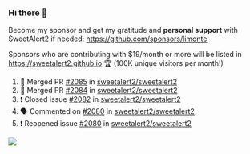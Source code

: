 ### Hi there 👋

Become my sponsor and get my gratitude and **personal support** with SweetAlert2 if needed: https://github.com/sponsors/limonte

Sponsors who are contributing with $19/month or more will be listed in https://sweetalert2.github.io 🏆 (100K unique visitors per month!)

<!--START_SECTION:activity-->
1. 🎉 Merged PR [#2085](https://github.com/sweetalert2/sweetalert2/pull/2085) in [sweetalert2/sweetalert2](https://github.com/sweetalert2/sweetalert2)
2. 🎉 Merged PR [#2084](https://github.com/sweetalert2/sweetalert2/pull/2084) in [sweetalert2/sweetalert2](https://github.com/sweetalert2/sweetalert2)
3. ❗️ Closed issue [#2082](https://github.com/sweetalert2/sweetalert2/issues/2082) in [sweetalert2/sweetalert2](https://github.com/sweetalert2/sweetalert2)
4. 🗣 Commented on [#2080](https://github.com/sweetalert2/sweetalert2/issues/2080) in [sweetalert2/sweetalert2](https://github.com/sweetalert2/sweetalert2)
5. ❗️ Reopened issue [#2080](https://github.com/sweetalert2/sweetalert2/issues/2080) in [sweetalert2/sweetalert2](https://github.com/sweetalert2/sweetalert2)
<!--END_SECTION:activity-->

![](https://github-readme-stats.vercel.app/api?username=limonte&theme=vue&show_icons=true)
